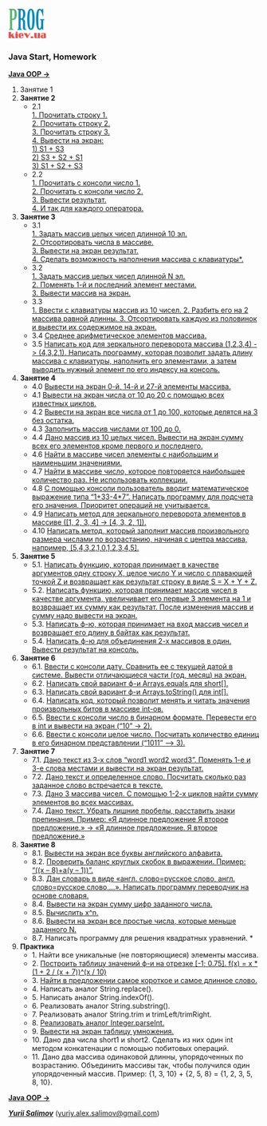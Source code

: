 [![Prog.kiev.ua](logo.png)](https://prog.kiev.ua)

<h3>Java Start, Homework</h3>

[**Java OOP ->**](https://github.com/YuriiSalimov/Prog.kiev.ua-JavaOOP)

<ol>
<li>Занятие 1</li>

<li><strong>Занятие 2</strong>
    <ul>
        <li> 2.1<br>
            <a href="/src/main/java/com/yurii/salimov/lesson02/task01">
                1. Прочитать строку 1.<br>
                2. Прочитать строку 2.<br>
                3. Прочитать строку 3.<br>
                4. Вывести на экран:<br>
                    1) S1 + S3<br>
                    2) S3 + S2 + S1<br>
                    3) S1 + S2 + S3
            </a>
        </li>
        <li> 2.2<br>
            <a href="/src/main/java/com/yurii/salimov/lesson02/task02">
                1. Прочитать с консоли число 1.<br>
                2. Прочитать с консоли число 2.<br>
                3. Вывести результат.<br>
                4. И так для каждого оператора.
            </a>
        </li>
    </ul>
</li>

<li><strong>Занятие 3</strong>
    <ul>
        <li> 3.1<br>
            <a href="/src/main/java/com/yurii/salimov/lesson03/task01">
                1. Задать массив целых чисел длинной 10 эл.<br>
                2. Отсортировать числа в массиве.<br>
                3. Вывести на экран результат.<br>
                4. Сделать возможность наполнения массива с клавиатуры*.
            </a>
        </li>
        <li> 3.2<br>
            <a href="/src/main/java/com/yurii/salimov/lesson03/task02">
                1. Задать массив целых чисел длинной N эл.<br>
                2. Поменять 1-й и последний элемент местами.<br>
                3. Вывести массив на экран.
            </a>
        </li>
        <li> 3.3<br>
            <a href="/src/main/java/com/yurii/salimov/lesson03/task03">
               1. Ввести с клавиатуры массив из 10 чисел.
               2. Разбить его на 2 массива равной длинны.
               3. Отсортировать каждую из половинок и вывести их содержимое на экран.
            </a>
        </li>
        <li> 3.4
            <a href="/src/main/java/com/yurii/salimov/lesson03/task04">
                Среднее арифметическое элементов массива.
            </a>
        </li>
        <li> 3.5
            <a href="/src/main/java/com/yurii/salimov/lesson03/task05">
                Написать код для зеркального переворота массива (1,2,3,4) -> (4,3,2,1).
                Написать программу, которая позволит задать длину массива с клавиатуры, наполнить его
                элементами, а затем выводить нужный элемент по его индексу на консоль.
            </a>
        </li>
    </ul>
</li>

<li><strong>Занятие 4</strong>
    <ul>
        <li> 4.0
             <a href="/src/main/java/com/yurii/salimov/lesson04/task00">
                Вывести на экран 0-й, 14-й и 27-й элементы массива.
             </a>
        </li>
        <li> 4.1
            <a href="/src/main/java/com/yurii/salimov/lesson04/task01">
                Вывести на экран числа от 10 до 20 с помощью
                всех известных циклов.
            </a>
        </li>
        <li> 4.2
            <a href="/src/main/java/com/yurii/salimov/lesson04/task02">
                Вывести на экран все числа от 1 до 100, которые
                делятся на 3 без остатка.
            </a>
        </li>
        <li> 4.3
            <a href="/src/main/java/com/yurii/salimov/lesson04/task03_04_05">
                Заполнить массив числами от 100 до 0.
            </a>
        </li>
        <li> 4.4
            <a href="/src/main/java/com/yurii/salimov/lesson04/task03_04_05">
                Дано массив из 10 целых чисел. Вывести на экран
                сумму всех его элементов кроме первого и
                последнего.
            </a>
        </li>
        <li> 4.6
            <a href="/src/main/java/com/yurii/salimov/lesson04/task06">
                Найти в массиве чисел элементы с наибольшим и
                наименьшим значениями.
            </a>
        </li>
        <li> 4.7
            <a href="/src/main/java/com/yurii/salimov/lesson04/task07">
                Найти в массиве число, которое повторяется
                наибольшее количество раз. Не использовать
                коллекции.
            </a>
        </li>
        <li> 4.8
            <a href="/src/main/java/com/yurii/salimov/lesson04/task08">
                С помощью консоли пользователь вводит
                математическое выражение типа “1+33-4*7”. Написать
                программу для подсчета его значения. Приоритет
                операций не учитывается.
            </a>
        </li>
        <li> 4.9
            <a href="/src/main/java/com/yurii/salimov/lesson04/task09">
                Написать метод для зеркального переворота
                элементов в массиве ([1, 2, 3, 4] -> [4, 3, 2, 1]).
            </a>
        </li>
        <li> 4.10
            <a href="/src/main/java/com/yurii/salimov/lesson04/task10">
                Написать метод, который заполнит массив
                произвольного размера числами по возрастанию,
                начиная с центра массива, например,
                [5,4,3,2,1,0,1,2,3,4,5].
            </a>
        </li>
    </ul>
</li>

<li><strong>Занятие 5</strong>
    <ul>
        <li> 5.1. 
            <a href="/src/main/java/com/yurii/salimov/lesson05/task01">
                Написать функцию, которая принимает в качестве аргументов
                одну строку X, целое число Y и число с плавающей точкой Z и
                возвращает как результат строку в виде
                S = X + Y + Z.
            </a>
        </li>
        <li> 5.2. 
            <a href="/src/main/java/com/yurii/salimov/lesson05/task02">
                Написать функцию, которая принимает массив чисел в качестве
                аргумента, увеличивает его первые 3 элемента на 1 и
                возвращает их сумму как результат. После изменения массив и
                сумму надо вывести на экран.
            </a>
        </li>
        <li> 5.3. 
            <a href="/src/main/java/com/yurii/salimov/lesson05/task03">
                Написать ф-ю, которая принимает на вход массив чисел и
                возвращает его длину в байтах как результат.
            </a>
        </li>
        <li> 5.4. 
            <a href="/src/main/java/com/yurii/salimov/lesson05/task04">
                Написать ф-ю для объединения 2-х массивов в один. Вывести
                результат на консоль.
            </a>
        </li>
    </ul>
</li>

<li><strong>Занятие 6</strong>
    <ul>
        <li> 6.1.
            <a href="/src/main/java/com/yurii/salimov/lesson06/task01">
                Ввести с консоли дату. Сравнить ее с текущей датой в
                системе. Вывести отличающиеся части (год, месяц) на
                экран.
            </a>
        </li>
        <li> 6.2.
            <a href="/src/main/java/com/yurii/salimov/lesson06/task02">
                Написать свой вариант ф-и Arrays.equals для short[].
            </a>
        </li>
        <li> 6.3.
            <a href="/src/main/java/com/yurii/salimov/lesson06/task03">
                Написать свой вариант ф-и Arrays.toString() для int[].
            </a>
        </li>
        <li> 6.4.
            <a href="/src/main/java/com/yurii/salimov/lesson06/task04">
                Написать код, который позволит менять и читать значения
                произвольных битов в массиве int-ов.
            </a>
        </li>
        <li> 6.5.
            <a href="/src/main/java/com/yurii/salimov/lesson06/task05">
                Ввести с консоли число в бинарном формате. Перевести
                его в int и вывести на экран (“10” -> 2).
            </a>
        </li>
        <li> 6.6.
            <a href="/src/main/java/com/yurii/salimov/lesson06/task06">
                Ввести с консоли целое число. Посчитать количество
                единиц в его бинарном представлении (“1011” –> 3).
            </a>
        </li>
    </ul>
</li>

<li><strong>Занятие 7</strong>
    <ul>
        <li> 7.1.
            <a href="/src/main/java/com/yurii/salimov/lesson07/task01">
                Дано текст из 3-х слов “word1 word2 word3”. Поменять 1-е
                и 3-е слова местами и вывести на экран результат.
            </a>
        </li>
        <li> 7.2.
            <a href="/src/main/java/com/yurii/salimov/lesson07/task02">
                Дано текст и определенное слово. Посчитать сколько раз
                заданное слово встречается в тексте.
            </a>
        </li>
        <li> 7.3.
            <a href="/src/main/java/com/yurii/salimov/lesson07/task03">
                Дано 3 массива чисел. С помощью 1-2-х циклов найти
                сумму элементов во всех массивах.
            </a>
        </li>
        <li> 7.4.
            <a href="/src/main/java/com/yurii/salimov/lesson07/task04">
                Дано текст. Убрать лишние пробелы, расставить знаки
                препинания. Пример: «Я длинное предложение Я
                второе предложение.» -> «Я длинное предложение. Я
                второе предложение.»
            </a>
        </li>
    </ul>
</li>

<li><strong>Занятие 8</strong>
    <ul>
        <li> 8.1.
            <a href="/src/main/java/com/yurii/salimov/lesson08/task01">
                Вывести на экран все буквы английского алфавита.
            </a>
        </li>
        <li> 8.2.
            <a href="/src/main/java/com/yurii/salimov/lesson08/task02">
                Проверить баланс круглых скобок в выражении.
                Пример: “((x – 8)+a(y – 1))”.
            </a>
        </li>
        <li> 8.3.
            <a href="/src/main/java/com/yurii/salimov/lesson08/task03">
                Дан словарь в виде «англ. слово=русское слово, англ.
                слово=русское слово,…». Написать программу переводчик
                на основе словаря.
            </a>
        </li>
        <li> 8.4.
            <a href="/src/main/java/com/yurii/salimov/lesson08/task04">
                Вывести на экран сумму цифр заданного числа.
            </a>
        </li>
        <li> 8.5.
            <a href="/src/main/java/com/yurii/salimov/lesson08/task05">
                Вычислить x^n.
            </a>
        </li>
        <li> 8.6.
            <a href="/src/main/java/com/yurii/salimov/lesson08/task06">
                Вывести на экран все простые числа, которые меньше
                заданного N.
            </a>
        </li>
        <li> 8.7.
            <!--<a href="/src/main/java/com/yurii/salimov/lesson08/task07">-->
                Написать программу для решения квадратных уравнений. *
            <!--</a>-->
        </li>
    </ul>
</li>

<li><strong>Практика</strong>
    <ul>
        <li> 1.
            <!--<a href="/src/main/java/com/yurii/salimov/practice/task01">-->
                Найти все уникальные (не повторяющиеся) элементы массива.
            <!--</a>-->
        </li>
        <li> 2.
            <a href="/src/main/java/com/yurii/salimov/practice/task02">
                Построить таблицу значений ф-и на отрезке [-1; 0.75].
                f(x) = x * (1 + 2 / (x + 7))^(x / 10)
            </a>
        </li>
        <li> 3.
            <a href="/src/main/java/com/yurii/salimov/practice/task03">
                Найти в предложении самое короткое и самое длинное слово.
            </a>
        </li>
        <li> 4.
            <!--<a href="/src/main/java/com/yurii/salimov/practice/task04">-->
                Написать аналог String.replace().
            <!--</a>-->
        </li>
        <li> 5.
            <!--<a href="/src/main/java/com/yurii/salimov/lesson08/task05">-->
                Написать аналог String.indexOf().
            <!--</a>-->
        </li>
        <li> 6.
            <!--<a href="/src/main/java/com/yurii/salimov/practice/task06">-->
                Реализовать аналог String.substring().
            <!--</a>-->
        </li>
        <li> 7.
            <!--<a href="/src/main/java/com/yurii/salimov/practice/task07">-->
                Реализовать аналог String.trim и trimLeft/trimRight.
            <!--</a>-->
        </li>
        <li> 8.
            <a href="/src/main/java/com/yurii/salimov/practice/task08">
                Реализовать аналог Integer.parseInt.
            </a>
        </li>
        <li> 9.
            <a href="/src/main/java/com/yurii/salimov/practice/task09">
                Вывести на экран таблицу умножения.
            </a>
        </li>
        <li> 10.
            <!--<a href="/src/main/java/com/yurii/salimov/practice/task10">-->
                Дано два числа short1 и short2. Сделать из них один int
                методом конкатенации с помощью побитовых операций.
            <!--</a>-->
        </li>
        <li> 11.
            <!--<a href="/src/main/java/com/yurii/salimov/practice/task11">-->
                Дано два массива одинаковой длинны, упорядоченных
                по возрастанию. Объединить массивы так, чтобы
                получился один упорядоченный массив. Пример: {1, 3, 10} +
                {2, 5, 8} = {1, 2, 3, 5, 8, 10}.
            <!--</a>-->
        </li>
    </ul>
</li>

</ol>

[**Java OOP ->**](https://github.com/YuriiSalimov/Prog.kiev.ua-JavaOOP)

[_**Yurii Salimov**_](https://www.linkedin.com/in/yurii-salimov)  ([yuriy.alex.salimov@gmail.com](mailto:yuriy.alex.salimov@gmail.com))
